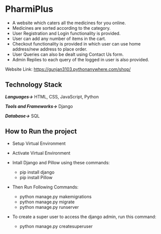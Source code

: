 # PharmiPlus

- A website which caters all the medicines for you online. 
- Medicines are sorted according to the category. 
- User Registration and Login functionality is provided.
- User can add any number of items in the cart.
- Checkout functionality is provided in which user can use home address/new address to place order.
- User Queries can also be dealt using Contact Us form.
- Admin Replies to each query of the logged in user is also provided.

Website Link: https://gunjan3103.pythonanywhere.com/shop/

## Technology Stack

***Languages->*** HTML, CSS, JavaScript, Python

***Tools and Frameworks->*** Django

***Database->*** SQL

## How to Run the project

- Setup Virtual Environment
- Activate Virtual Environment
- Intall Django and Pillow using these commands:

    - pip install django
    - pip install Pillow
- Then Run Following Commands:

    - python manage.py makemigrations
    - python manage.py migrate
    - python manage.py runserver
- To create a super user to access the django admin, run this command:

    - python manage.py createsuperuser   

